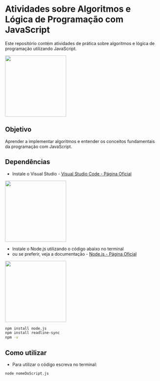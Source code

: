 # Atividades sobre Algoritmos e Lógica de Programação com JavaScript

Este repositório contém atividades de prática sobre algoritmos e lógica de programação utilizando JavaScript.

<img src="https://upload.wikimedia.org/wikipedia/commons/6/6a/JavaScript-logo.png" width="200" />

## Objetivo
Aprender a implementar algoritmos e entender os conceitos fundamentais da programação com JavaScript.

## Dependências

* Instale o Visual Studio - [Visual Studio Code - Página Oficial](https://code.visualstudio.com/)

 
<img src="https://upload.wikimedia.org/wikipedia/commons/9/9a/Visual_Studio_Code_1.35_icon.svg" width="200" />

* Instale o Node.js utilizando o código abaixo no terminal
* ou se preferir, veja a documentação - [Node.js - Página Oficial](https://nodejs.org/pt)

 <img src="https://upload.wikimedia.org/wikipedia/commons/d/d9/Node.js_logo.svg" width="200" />

```bash
npm install node.js
npm install readline-sync
npm -v
```


## Como utilizar

* Para utilizar o código escreva no terminal:

```bash
node nomeDoScript.js
```

